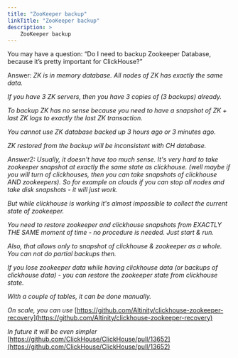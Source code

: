 ```yaml
---
title: "ZooKeeper backup"
linkTitle: "ZooKeeper backup"
description: >
    ZooKeeper backup
---
```

You may have a question: “Do I need to backup Zookeeper Database, because it’s pretty important for ClickHouse?”

Answer: _ZK is in memory database. All nodes of ZK has exactly the same data._

_If you have 3 ZK servers, then you have 3 copies of (3 backups) already._

_To backup ZK has no sense because you need to have a snapshot of ZK + last ZK logs to exactly the last ZK transaction._

_You cannot use ZK database backed up 3 hours ago or 3 minutes ago._

_ZK restored from the backup will be inconsistent with CH database._

_Answer2: Usually, it doesn't have too much sense. It's very hard to take zookeeper snapshot at exactly the same state as clickhouse. (well maybe if you will turn of clickhouses, then you can take snapshots of clickhouse AND zookeepers). So for example on clouds if you can stop all nodes and take disk snapshots - it will just work._

_But while clickhouse is working it's almost impossible to collect the current state of zookeeper._

_You need to restore zookeeper and clickhouse snapshots from EXACTLY THE SAME moment of time - no procedure is needed. Just start & run._

_Also, that allows only to snapshot of clickhouse & zookeeper as a whole. You can not do partial backups then._

_If you lose zookeeper data while having clickhouse data (or backups of clickhouse data) - you can restore the zookeeper state from clickhouse state._

_With a couple of tables, it can be done manually._

_On scale, you can use_ [https://github.com/Altinity/clickhouse-zookeeper-recovery](https://github.com/Altinity/clickhouse-zookeeper-recovery)

_In future it will be even simpler_ [https://github.com/ClickHouse/ClickHouse/pull/13652](https://github.com/ClickHouse/ClickHouse/pull/13652)
